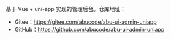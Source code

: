 基于 Vue + uni-app 实现的管理后台。仓库地址：

* Gitee：<https://gitee.com/abucode/abu-ui-admin-uniapp>
* GitHub：<https://github.com/abucode/abu-ui-admin-uniapp>

